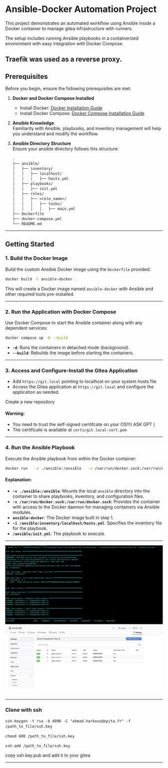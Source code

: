 
# Ansible-Docker Automation Project

This project demonstrates an automated workflow using Ansible inside a Docker container to manage gitea infrastructure with runners. 

The setup includes running Ansible playbooks in a containerized environment with easy integration with Docker Compose.

Traefik was used as a reverse proxy.
---

## Prerequisites

Before you begin, ensure the following prerequisites are met:

1. **Docker and Docker Compose Installed**  
   - Install Docker: [Docker Installation Guide](https://docs.docker.com/get-docker/)  
   - Install Docker Compose: [Docker Compose Installation Guide](https://docs.docker.com/compose/install/)

2. **Ansible Knowledge**  
   Familiarity with Ansible, playbooks, and inventory management will help you understand and modify the workflow.

3. **Ansible Directory Structure**  
   Ensure your ansible directory follows this structure:
   ```
   .
   ├── ansible/
   │   ├── inventory/
   │   │   ├── localhost/
   │   │   │   ├── hosts.yml
   │   ├── playbooks/
   │   │   ├── init.yml
   │   ├── roles/
   │   │   ├── <role_name>/
   │   │   │   ├── tasks/
   │   │   │   │   ├── main.yml
   ├── Dockerfile
   ├── docker-compose.yml
   └── README.md
   ```

---

## Getting Started

### 1. **Build the Docker Image**

Build the custom Ansible Docker image using the `Dockerfile` provided:
```bash
docker build -t ansible-docker .
```

This will create a Docker image named `ansible-docker` with Ansible and other required tools pre-installed.

---

### 2. **Run the Application with Docker Compose**

Use Docker Compose to start the Ansible container along with any dependent services:
```bash
docker compose up -d --build
```

- **`-d`**: Runs the containers in detached mode (background).
- **`--build`**: Rebuilds the image before starting the containers.

---

### 3. **Access and Configure-Install the Gitea Application**

- Add `https://git.local` pointing to localhost on your system hosts file
- Access the Gitea application at `https://git.local` and configure the application as needed.

Create a new repository 

#### Warning:

- You need to trust the self-signed ceritifcate on your OS!!!( ASK GPT )
- The certificate is available at `certs/git.local-cert.pem`

---

### 4. **Run the Ansible Playbook**

Execute the Ansible playbook from within the Docker container:
```bash
docker run   -v ./ansible:/ansible   -v /var/run/docker.sock:/var/run/docker.sock   ansible-docker   -i /ansible/inventory/localhost/hosts.yml   /ansible/init.yml
```

#### Explanation:
- **`-v ./ansible:/ansible`**: Mounts the local `ansible` directory into the container to share playbooks, inventory, and configuration files.
- **`-v /var/run/docker.sock:/var/run/docker.sock`**: Provides the container with access to the Docker daemon for managing containers via Ansible modules.
- **`ansible-docker`**: The Docker image built in step 1.
- **`-i /ansible/inventory/localhost/hosts.yml`**: Specifies the inventory file for the playbook.
- **`/ansible/init.yml`**: The playbook to execute.

---

![Result Command Line](images/playbook.png)
![Result Dashboard](images/runners_dashboard.png)

---

### Clone with ssh 

`ssh-keygen -t rsa -b 4096 -C "ahmad.harkous@epita.fr" -f /path_to_file/ssh.key`

`chmod 600 /path_to_file/ssh.key`

`ssh-add /path_to_file/ssh.key`

copy ssh.key.pub and add it to your gitea 

---



